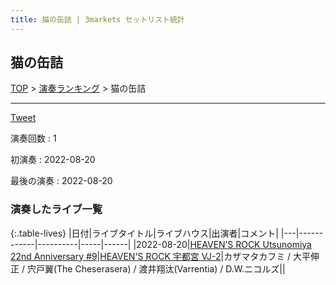 ```yaml
---
title: 猫の缶詰 | 3markets セットリスト統計
---
```

## 猫の缶詰


[TOP](/setlist/) > [演奏ランキング](songs.html) > 猫の缶詰

___

<a href="https://twitter.com/share?ref_src=twsrc%5Etfw" data-text="3markets[ ]セットリスト > 猫の缶詰" class="twitter-share-button" data-via="3markets" data-hashtags="3markets" data-related="3markets" data-show-count="false">Tweet</a>

演奏回数
: 1

初演奏
: 2022-08-20

最後の演奏
: 2022-08-20

### 演奏したライブ一覧

{:.table-lives}
|日付|ライブタイトル|ライブハウス|出演者|コメント|
|---|------------|----------|-----|------|
|<span class="nowrap">2022-08-20</span>|[HEAVEN’S ROCK Utsunomiya 22nd Anniversary #9](live032.html)|[HEAVEN'S ROCK 宇都宮 VJ-2](livehouse027.html)|カザマタカフミ / 大平伸正 / 宍戸翼(The Cheserasera) / 渡井翔汰(Varrentia) / D.W.ニコルズ||


<script async src="https://platform.twitter.com/widgets.js" charset="utf-8"></script>
